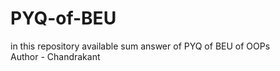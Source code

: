 # PYQ-of-BEU
in this repository available sum answer of PYQ of BEU of OOPs
<br>
Author - Chandrakant
